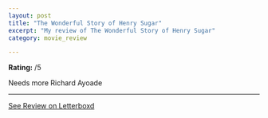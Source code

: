 ```yaml
---
layout: post
title: "The Wonderful Story of Henry Sugar"
excerpt: "My review of The Wonderful Story of Henry Sugar"
category: movie_review

---
```


**Rating:** /5

Needs more Richard Ayoade

<hr>

[See Review on Letterboxd](https://boxd.it/4W01zl)
